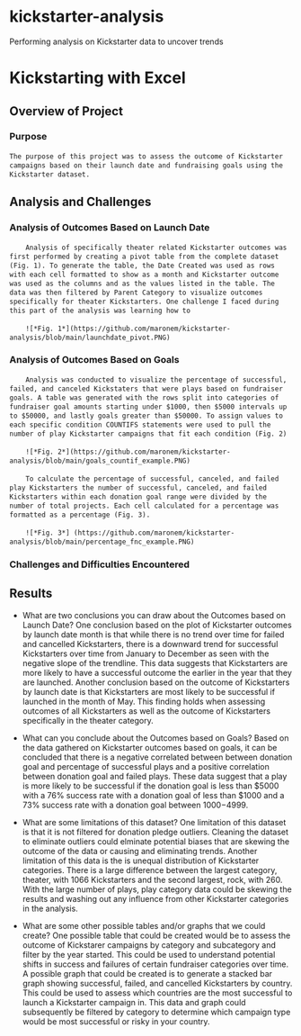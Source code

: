 # kickstarter-analysis
Performing analysis on Kickstarter data to uncover trends
# Kickstarting with Excel

## Overview of Project

### Purpose
    The purpose of this project was to assess the outcome of Kickstarter campaigns based on their launch date and fundraising goals using the Kickstarter dataset. 
## Analysis and Challenges

### Analysis of Outcomes Based on Launch Date
        Analysis of specifically theater related Kickstarter outcomes was first performed by creating a pivot table from the complete dataset (Fig. 1). To generate the table, the Date Created was used as rows with each cell formatted to show as a month and Kickstarter outcome was used as the columns and as the values listed in the table. The data was then filtered by Parent Category to visualize outcomes specifically for theater Kickstarters. One challenge I faced during this part of the analysis was learning how to 

        ![*Fig. 1*](https://github.com/maronem/kickstarter-analysis/blob/main/launchdate_pivot.PNG)

### Analysis of Outcomes Based on Goals
        Analysis was conducted to visualize the percentage of successful, failed, and canceled Kickstaters that were plays based on fundraiser goals. A table was generated with the rows split into categories of fundraiser goal amounts starting under $1000, then $5000 intervals up to $50000, and lastly goals greater than $50000. To assign values to each specific condition COUNTIFS statements were used to pull the number of play Kickstarter campaigns that fit each condition (Fig. 2)

        ![*Fig. 2*](https://github.com/maronem/kickstarter-analysis/blob/main/goals_countif_example.PNG)

        To calculate the percentage of successful, canceled, and failed play Kickstarters the number of successful, canceled, and failed Kickstarters within each donation goal range were divided by the number of total projects. Each cell calculated for a percentage was formatted as a percentage (Fig. 3). 

        ![*Fig. 3*] (https://github.com/maronem/kickstarter-analysis/blob/main/percentage_fnc_example.PNG)

### Challenges and Difficulties Encountered

## Results

- What are two conclusions you can draw about the Outcomes based on Launch Date?
        One conclusion based on the plot of Kickstarter outcomes by launch date month is that while there is no trend over time for failed and cancelled Kickstarters, there is a downward trend for successful Kickstarters over time from January to December as seen with the negative slope of the trendline. This data suggests that Kickstarters are more likely to have a successful outcome the earlier in the year that they are launched. Another conclusion based on the outcome of Kickstarters by launch date is that Kickstarters are most likely to be successful if launched in the month of May. This finding holds when assessing outcomes of all Kickstarters as well as the outcome of Kickstarters specifically in the theater category.

- What can you conclude about the Outcomes based on Goals?
        Based on the data gathered on Kickstarter outcomes based on goals, it can be concluded that there is a negative correlated between between donation goal and percentage of successful plays and a positive correlation between donation goal and failed plays. These data suggest that a play is more likely to be successful if the donation goal is less than $5000 with a 76% success rate with a donation goal of less than $1000 and a 73% success rate with a donation goal between $1000-$4999. 

- What are some limitations of this dataset?
        One limitation of this dataset is that it is not filtered for donation pledge outliers. Cleaning the dataset to eliminate outliers could elminate potential biases that are skewing the outcome of the data or causing and eliminating trends. Another limitation of this data is the is unequal distribution of Kickstarter categories. There is a large difference between the largest category, theater, with 1066 Kickstarters and the second largest, rock, with 260. With the large number of plays, play category data could be skewing the results and washing out any influence from other Kickstarter categories in the analysis. 

- What are some other possible tables and/or graphs that we could create?
        One possible table that could be created would be to assess the outcome of Kickstarer campaigns by category and subcategory and filter by the year started. This could be used to understand potential shifts in success and failures of certain fundraiser categories over time. A possible graph that could be created is to generate a stacked bar graph showing successful, failed, and cancelled Kickstarters by country. This could be used to assess which countries are the most successful to launch a Kickstarter campaign in. This data and graph could subsequently be filtered by category to determine which campaign type would be most successful or risky in your country. 
